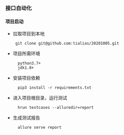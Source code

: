 ### 接口自动化

#### 项目启动

-  拉取项目到本地  
    
        git clone git@github.com:tialias/20201005.git  
    
- 项目所需环境 
 
        python3.7+
        jdk1.8+
        
- 安装项目依赖  

        pip3 install -r requirements.txt
            
- 进入项目根目录，运行测试

        hrun testcases --alluredir=report

- 生成测试报告  

        allure serve report

    